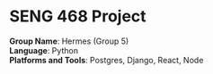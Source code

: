 # SENG 468 Project

**Group Name**: Hermes (Group 5)  
**Language**: Python  
**Platforms and Tools**: Postgres, Django, React, Node  
